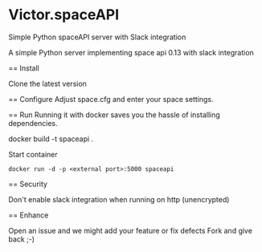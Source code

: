 # Victor.spaceAPI
Simple Python spaceAPI server with Slack integration

A simple Python server implementing space api 0.13 with slack integration

== Install

Clone the latest version

== Configure 
Adjust space.cfg and enter your space settings.


== Run
Running it with docker saves you the hassle of installing dependencies.

docker build -t spaceapi .

Start container

	docker run -d -p <external port>:5000 spaceapi
	
	
	
== Security

Don't enable slack integration when running on http (unencrypted)


== Enhance

Open an issue and we might add your feature or fix defects 
Fork and give back ;-)
